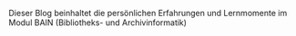 Dieser Blog beinhaltet die persönlichen Erfahrungen und Lernmomente im Modul BAIN (Bibliotheks- und Archivinformatik)
